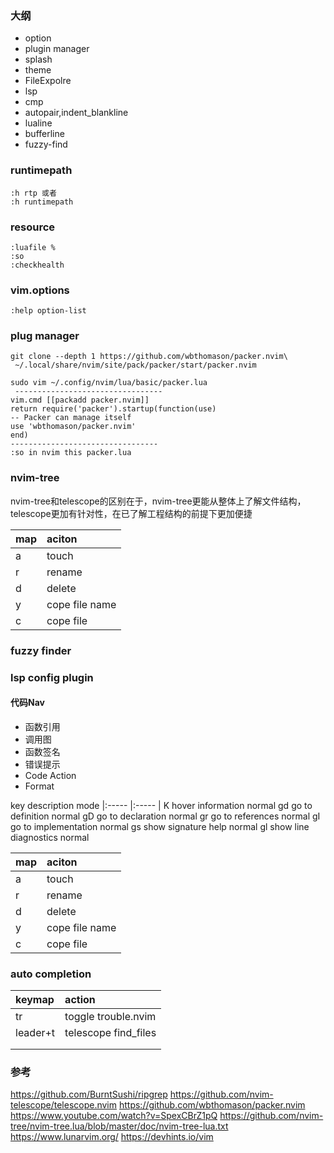 ### 大纲
- option
- plugin manager
- splash
- theme
- FileExpolre
- lsp
- cmp
- autopair,indent_blankline
- lualine
- bufferline
- fuzzy-find

###  runtimepath

```shell
:h rtp 或者
:h runtimepath
```

### resource 
```shell
:luafile %
:so
:checkhealth
```
### vim.options
```shell
:help option-list
```
### plug manager
 
```shell
git clone --depth 1 https://github.com/wbthomason/packer.nvim\
 ~/.local/share/nvim/site/pack/packer/start/packer.nvim
 
sudo vim ~/.config/nvim/lua/basic/packer.lua
 ---------------------------------
vim.cmd [[packadd packer.nvim]]
return require('packer').startup(function(use)
-- Packer can manage itself
use 'wbthomason/packer.nvim'
end)
---------------------------------
:so in nvim this packer.lua

```

### nvim-tree
nvim-tree和telescope的区别在于，nvim-tree更能从整体上了解文件结构，telescope更加有针对性，在已了解工程结构的前提下更加便捷

|  map  |     aciton         |
|:----- |:-----              |
|   a   |     touch          |
|   r   |     rename         |
|   d   |     delete         |
|   y   |     cope file name |
|   c   |     cope file      |


### fuzzy finder


### lsp config plugin
#### 代码Nav
-  函数引用
-  调用图
-  函数签名
-  错误提示
-  Code Action
-  Format

key	description	mode
|:----- |:-----              |
K	hover information	normal
gd	go to definition	normal
gD	go to declaration	normal
gr	go to references	normal
gI	go to implementation	normal
gs	show signature help	normal
gl	show line diagnostics	normal

|  map  |     aciton         |
|:----- |:-----              |
|   a   |     touch          |
|   r   |     rename         |
|   d   |     delete         |
|   y   |     cope file name |
|   c   |     cope file      |


### auto completion
|   keymap   | action     |
|:-----|:-----|
|    tr  | toggle trouble.nvim     |
|    leader+t  |telescope find_files      |
|      |      |
|      |      |


### 参考
 https://github.com/BurntSushi/ripgrep
 https://github.com/nvim-telescope/telescope.nvim
 https://github.com/wbthomason/packer.nvim
 https://www.youtube.com/watch?v=SpexCBrZ1pQ
 https://github.com/nvim-tree/nvim-tree.lua/blob/master/doc/nvim-tree-lua.txt
 https://www.lunarvim.org/
 https://devhints.io/vim